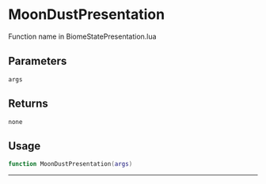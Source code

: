 # MoonDustPresentation
Function name in BiomeStatePresentation.lua
## Parameters
`args`
## Returns
`none`
## Usage
```lua
function MoonDustPresentation(args)
```
---
